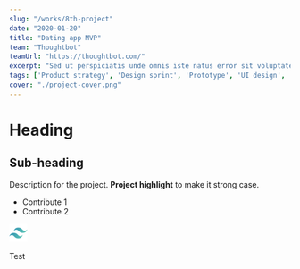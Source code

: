 ```yaml
---
slug: "/works/8th-project"
date: "2020-01-20"
title: "Dating app MVP"
team: "Thoughtbot"
teamUrl: "https://thoughtbot.com/"
excerpt: "Sed ut perspiciatis unde omnis iste natus error sit voluptatem accusantium doloremque laudantium, totam rem aperiam"
tags: ['Product strategy', 'Design sprint', 'Prototype', 'UI design', 'iOS HIG', 'Interaction', 'User test', 'HTML / SCSS', 'Illustration']
cover: "./project-cover.png"
---
```


# Heading

## Sub-heading

Description for the project.
**Project highlight** to make it strong case.

* Contribute 1
* Contribute 2

![Image test](./tailwind-icon.png)

<div class="bg-gray-300">Test</div>
